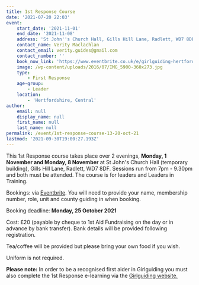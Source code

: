 ```yaml
---
title: 1st Response Course
date: '2021-07-20 22:03'
event:
    start_date: '2021-11-01'
    end_date: '2021-11-08'
    address: 'St John''s Church Hall, Gills Hill Lane, Radlett, WD7 8DF'
    contact_name: Verity Maclachlan
    contact_email: verity.guides@gmail.com
    contact_number: ''
    book_now_link: 'https://www.eventbrite.co.uk/e/girlguiding-hertfordshire-full-1st-response-course-2-x-3-hour-sessions-tickets-182490633397'
    image: /wp-content/uploads/2016/07/IMG_5900-360x273.jpg
    type:
        - First Response
    age-group:
        - Leader
    location:
        - 'Hertfordshire, Central'
author:
    email: null
    display_name: null
    first_name: null
    last_name: null
permalink: /event/1st-response-course-13-20-oct-21
lastmod: '2021-09-30T19:00:27.193Z'
---
```

This 1st Response course takes place over 2 evenings, **Monday, 1 November and Monday, 8 November** at St John's Church Hall (temporary building), Gills Hill Lane, Radlett, WD7 8DF.  Sessions run from 7pm - 9.30pm and both must be attended.  The course is for leaders and Leaders in Training.

Bookings: via [Eventbrite]({{page.event.book_now_link}}).  You will need to provide your name, membership number, role, unit and county guiding in when booking.  

Booking deadline: **Monday, 25 October 2021**

Cost: £20 (payable by cheque to 1st Aid Fundraising on the day or in advance by bank transfer).  Bank details will be provided following registration.

Tea/coffee will be provided but please bring your own food if you wish.

Uniform is not required.

**Please note:**  In order to be a recognised first aider in Girlguiding you must also complete the 1st Response e-learning via the [Girlguiding website.](https://training.girlguiding.org.uk/first-response/?_ga=2.243395270.2123503171.1626684443-707145301.1620647744#/menu/5f1ec172e2dbde2f11ab1d0d)
